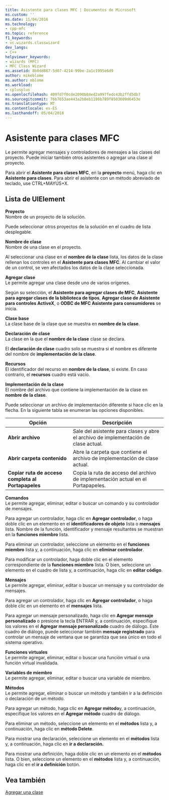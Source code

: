 ```yaml
---
title: Asistente para clases MFC | Documentos de Microsoft
ms.custom: ''
ms.date: 11/04/2016
ms.technology:
- cpp-mfc
ms.topic: reference
f1_keywords:
- vc.wizards.classwizard
dev_langs:
- C++
helpviewer_keywords:
- wizards (MFC)
- MFC Class Wizard
ms.assetid: 8b0dd867-5d07-4214-99be-2a1c1995e6d9
author: mikeblome
ms.author: mblome
ms.workload:
- cplusplus
ms.openlocfilehash: 409fd7f0cde2090b84ed2a997fedc43b2ffd5db7
ms.sourcegitcommit: 76b7653ae443a2b8eb1186b789f8503609d6453e
ms.translationtype: MT
ms.contentlocale: es-ES
ms.lasthandoff: 05/04/2018
---
```

# <a name="mfc-class-wizard"></a>Asistente para clases MFC
Le permite agregar mensajes y controladores de mensajes a las clases del proyecto. Puede iniciar también otros asistentes o agregar una clase al proyecto.  
  
 Para abrir el **Asistente para clases MFC**, en la **proyecto** menú, haga clic en **Asistente para clases**. Para abrir el asistente con un método abreviado de teclado, use CTRL+MAYÚS+X.  
  
## <a name="uielement-list"></a>Lista de UIElement  
 **Proyecto**  
 Nombre de un proyecto de la solución.  
  
 Puede seleccionar otros proyectos de la solución en el cuadro de lista desplegable.  
  
 **Nombre de clase**  
 Nombre de una clase en el proyecto.  
  
 Al seleccionar una clase en el **nombre de la clase** lista, los datos de la clase rellenan los controles en el **Asistente para clases MFC**. Al cambiar el valor de un control, se ven afectados los datos de la clase seleccionada.  
  
 **Agregar clase**  
 Le permite agregar una clase desde uno de varios orígenes.  
  
 Según su selección, el **Asistente para agregar clases de MFC**, **Asistente para agregar clases de la biblioteca de tipos**, **Agregar clase de Asistente para controles ActiveX**, o **ODBC de MFC Asistente para consumidores** se inicia.  
  
 **Clase base**  
 La clase base de la clase que se muestra en **nombre de la clase**.  
  
 **Declaración de clase**  
 La clase en la que el **nombre de la clase** clase se declara.  
  
 El **declaración de clase** cuadro solo se muestra si el nombre es diferente del nombre de **implementación de la clase**.  
  
 **Recursos**  
 El identificador del recurso en **nombre de la clase**, si existe. En caso contrario, el **recursos** cuadro está vacío.  
  
 **Implementación de la clase**  
 El nombre del archivo que contiene la implementación de la clase en **nombre de la clase**.  
  
 Puede seleccionar un archivo de implementación diferente si hace clic en la flecha. En la siguiente tabla se enumeran las opciones disponibles.  
  
|Opción|Descripción|  
|------------|-----------------|  
|**Abrir archivo**|Sale del asistente para clases y abre el archivo de implementación de clase actual.|  
|**Abrir carpeta contenido**|Abre la carpeta que contiene el archivo de implementación de clase actual.|  
|**Copiar ruta de acceso completa al Portapapeles**|Copia la ruta de acceso del archivo de implementación actual en el Portapapeles.|  
  
 **Comandos**  
 Le permite agregar, eliminar, editar o buscar un comando y su controlador de mensajes.  
  
 Para agregar un controlador, haga clic en **Agregar controlador**, o haga doble clic en un elemento en el **identificadores de objeto** lista o **mensajes** lista. Nombre de la función, identificador y mensaje resultantes se muestran en la **funciones miembro** lista.  
  
 Para eliminar un controlador, seleccione un elemento en el **funciones miembro** lista y, a continuación, haga clic en **eliminar controlador**.  
  
 Para modificar un controlador, haga doble clic en el elemento correspondiente de la **funciones miembro** lista. O bien, seleccione un elemento en el cuadro de lista y, a continuación, haga clic en **editar código**.  
  
 **Mensajes**  
 Le permite agregar, eliminar, editar o buscar un mensaje y su controlador de mensajes.  
  
 Para agregar un controlador, haga clic en **Agregar controlador**, o haga doble clic en un elemento en el **mensajes** lista.  
  
 Para agregar un mensaje personalizado, haga clic en **Agregar mensaje personalizado** o presione la tecla ENTRAR y, a continuación, especifique los valores en el **Agregar mensaje personalizado** cuadro de diálogo. Este cuadro de diálogo, puede seleccionar también **mensaje registrado** para controlar un mensaje de ventana que se garantiza que sea único en todo el sistema operativo.  
  
 **Funciones virtuales**  
 Le permite agregar, eliminar, editar o buscar una función virtual o una función virtual invalidada.  
  
 **Variables de miembro**  
 Le permite agregar, eliminar, editar o buscar una variable de miembro.  
  
 **Métodos**  
 Le permite agregar, eliminar o buscar un método y también ir a la definición o declaración de un método.  
  
 Para agregar un método, haga clic en **Agregar método**y, a continuación, especifique los valores en el **Agregar método** cuadro de diálogo.  
  
 Para eliminar un método, seleccione un elemento en el **métodos** lista y, a continuación, haga clic en **método Delete**.  
  
 Para mostrar una declaración, seleccione un elemento en el **métodos** lista y, a continuación, haga clic en **ir a declaración.**  
  
 Para mostrar una definición, haga doble clic en un elemento en el **métodos** lista. O bien, seleccione un elemento en el **métodos** lista y, a continuación, haga clic en el **ir a definición** botón.  
  
## <a name="see-also"></a>Vea también  
 [Agregar una clase](../../ide/adding-a-class-visual-cpp.md)
